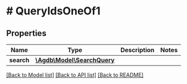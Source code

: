 # # QueryIdsOneOf1

## Properties

Name | Type | Description | Notes
------------ | ------------- | ------------- | -------------
**search** | [**\Agdb\Model\SearchQuery**](SearchQuery.md) |  |

[[Back to Model list]](../../README.md#models) [[Back to API list]](../../README.md#endpoints) [[Back to README]](../../README.md)
